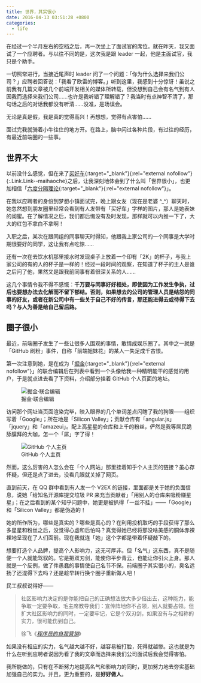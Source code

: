 ```yaml
---
title: 世界，其实很小
date: 2016-04-13 03:51:28 +0800
categories:
  - life
---
```


在经过一个半月左右的空档之后，再一次坐上了面试官的席位。就在昨天，我又面试了一个应聘者。与以往不同的是，这次我是跟 leader 一起，他是主面试官，我只是个助手。

一切照常进行，当接近尾声时 leader 问了一个问题：「你为什么选择来我们公司？」应聘者回答说：「我看了欧雷的博客。」听到这里，我感到十分惊讶！虽说之前我有几篇文章被几个前端开发相关的媒体所转载，但没想到自己会有名气到有人因我而选择来我们公司……也许是我听错了理解错了？我当时有点神智不清了，那句话之后的对话我都没有听清……没准，是场误会。

无论是真是假，我是真的觉得高兴！再想想，觉得有点害怕……

面试完我就骑着小牛往住的地方开。在路上，脑中闪过各种片段，有过往的经历，有最近前端圈的一些事。

## 世界不大

以前没什么感觉，但在来了[买好车](https://www.maihaoche.com/){:target="_blank"}{:rel="external nofollow"}{:.Link.Link--maihaoche}之后，让我深刻地体会到了什么叫「世界很小」，也更加相信「[六度分隔理论](https://zh.wikipedia.org/wiki/六度分隔理论){:target="_blank"}{:rel="external nofollow"}」。

在我以应聘者的身份到梦想小镇面试完，晚上跟女友（现在是老婆 ^_^）聊天时，她忽然想到朋友圈里经常会看到有人发带有「买好车」字样的图片，那人是她表妹的闺蜜。在了解情况之后，我们都后悔没有及时发现，那样就可以内推一下了，大大的红包不拿白不拿啊！

入职之后，某次在跟同组的同事聊天时得知，他跟我上家公司的一个同事是大学时期很要好的同学，这让我有点吃惊……

还有一次在去饮水机那里接水时发现桌子上放着一个印有「2K」的杯子，与我上家公司的有的人的杯子是一样的！经过一段时间的观察，在知道了杯子的主人是谁之后问了他，果然又是跟我前同事有着很深关系的人……

这几个事情令我不得不感慨：**千万要与同事好好相处，即使因为工作发生争执，过后也要想办法去化解而不留下郁结。否则，如果想去的公司的管理人员是结怨的同事的好友，或者在新公司中有一些关于自己不好的传言，那还能进得去或待得下去吗？与人为善是给自己留后路。**

## 圈子很小

最近，前端圈子发生了一些让很多人围观的事情，敢情成娱乐圈了。其中之一就是「GitHub 刷粉」事件，自称「前端姐妹花」的某人一失足成千古恨。

第一次注意到她，是在成为「[掘金](https://gold.xitu.io/){:target="_blank"}{:rel="external nofollow"}」的联合编辑后在列表中看到一个头像给我一种精明能干的感觉的用户，于是就点进去看了下资料，介绍部分挂着 GitHub 个人页面的地址。

<figure>
  <img src="{{ 'posts/20160413/co-editors.png' | asset_path }}" alt="掘金·联合编辑">
  <figcaption>掘金·联合编辑</figcaption>
</figure>

访问那个网址当页面渲染完毕，映入眼界的几个单词差点闪瞎了我的狗眼——组织写着「Google」；所在地是「Silicon Valley」；贡献仓库有「angular.js」「jquery」和「amazeui」。配上高星星的仓库和上千的粉丝，俨然是我等屌民跪舔膜拜的大咖，怎一个「屌」字了得！

<figure>
  <img src="{{ 'posts/20160413/github.png' | asset_path }}" alt="GitHub 个人主页">
  <figcaption>GitHub 个人主页</figcaption>
</figure>

然而，这么厉害的人怎么会在「个人网站」那里挂着知乎个人主页的链接？虽心存怀疑，但还是点了进去，没看几眼就关掉了网页。

直到前天，在 QQ 群中看到有人发一个 V2EX 的链接，里面都是关于她的负面信息，说她「给知名开源库提交垃圾 PR 来充当贡献者」「用别人的仓库来吸粉赚星星」；在之后看到的某个知乎问题中，她更是被扒得「一丝不挂」——「Google」和「Silicon Valley」都是伪造的！

她的所作所为，哪些是真实的？哪些是真心的？在利用投机取巧的手段获得了那么多星星和粉丝之后，没觉得心虚和后怕吗？真觉得她已经将那没啥美感的胴体赤裸裸地呈现在了人们面前。现在我就连「她」这个字都是带着怀疑敲下的。

想要打造个人品牌，提高个人影响力，这无可厚非。但「名气」这东西，真不是随便一个人就能驾驭的。它是把双刃剑，能使你平步青云，也能让你引火上身。那人就是一个反例，做了件愚蠢的事情使自己名节不保。前端圈子其实很小的，臭名远扬了还混得下去吗？还是趁早转行换个圈子重新做人吧！

民工叔叔说得好——

<blockquote>
  <p>社区影响力决定的是你能把自己的正确想法放大多少倍出去，这种能力，能争取一定要争取，毛主席教导我们：宣传阵地你不占领，别人就要占领。但扩大社区影响力的同时，一定要牢记，它是个双刃剑，如果没有与之相称的实力，很可能伤到自己。</p>
  <footer>徐飞《<cite><a href="http://zhuanlan.zhihu.com/p/20736908" target="_blank" rel="external nofollow">程序员的自我营销</a></cite>》</footer>
</blockquote>

如果没有相应的实力，名气越大越不好，越容易被打脸，死得就越惨。这也就是为什么在听到应聘者说因为看了我的文章而选择来我们公司面试后我会觉得害怕。

我所能做的，只有在不断努力地提高名气和影响力的同时，更加努力地去夯实基础加强自己的实力。并且，更为重要的，是**好好做人**。
